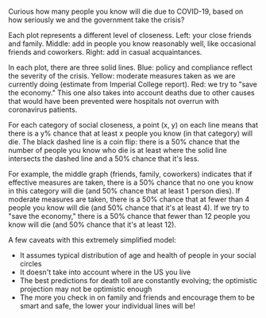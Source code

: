 Curious how many people you know will die due to COVID-19, based on how seriously we and the government take the crisis? 

Each plot represents a different level of closeness. 
Left: your close friends and family. 
Middle: add in people you know reasonably well, like occasional friends and coworkers. 
Right: add in casual acquaintances.

In each plot, there are three solid lines. 
Blue: policy and compliance reflect the severity of the crisis. 
Yellow: moderate measures taken as we are currently doing (estimate from Imperial College report). 
Red: we try to "save the economy." This one also takes into account deaths due to other causes that would have been prevented were hospitals not overrun with coronavirus patients.

For each category of social closeness, a point (x, y) on each line means that there is 
a y% chance that at least x people you know (in that category) will die. 
The black dashed line is a coin flip: there is a 50% chance that the number of people 
you know who die is at least where the solid line intersects the dashed line and a 50% 
chance that it's less.

For example, the middle graph (friends, family, coworkers) indicates that if effective 
measures are taken, there is a 50% chance that no one you know in this category will die 
(and 50% chance that at least 1 person dies). 
If moderate measures are taken, there is a 50% chance that at fewer than 4 people you 
know will die (and 50% chance that it's at least 4). 
If we try to "save the economy," there is a 50% chance that fewer than 12 people you know 
will die (and 50% chance that it's at least 12).

A few caveats with this extremely simplified model:
- It assumes typical distribution of age and health of people in your social circles
- It doesn't take into account where in the US you live
- The best predictions for death toll are constantly evolving; the optimistic projection may not be optimistic enough
- The more you check in on family and friends and encourage them to be smart and safe, the lower your individual lines will be!
